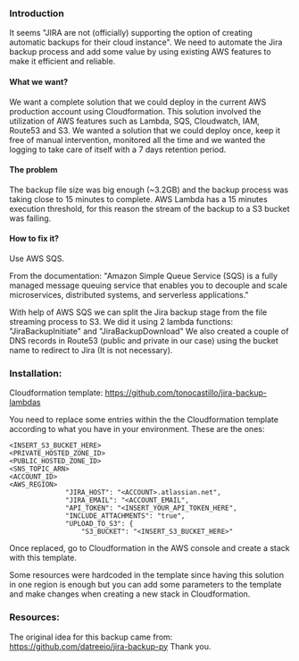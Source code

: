 

### Introduction
It seems "JIRA are not (officially) supporting the option of creating automatic backups for their cloud instance".
We need to automate the Jira backup process and add some value by using existing AWS features to make it efficient and reliable.

#### What we want?
We want a complete solution that we could deploy in the current AWS production account using Cloudformation.
This solution involved the utilization of AWS features such as Lambda, SQS, Cloudwatch, IAM, Route53 and S3.
We wanted a solution that we could deploy once, keep it free of manual intervention, monitored all the time and we wanted the logging to take care of itself with a 7 days retention period.

#### The problem
The backup file size was big enough (~3.2GB) and the backup process was taking close to 15 minutes to complete.
AWS Lambda has a 15 minutes execution threshold, for this reason the stream of the backup to a S3 bucket was failing.

#### How to fix it?
Use AWS SQS.

From the documentation:
"Amazon Simple Queue Service (SQS) is a fully managed message queuing service that enables you to decouple and scale microservices, distributed systems, and serverless applications."

With help of AWS SQS we can split the Jira backup stage from the file streaming process to S3.
We did it using 2 lambda functions: "JiraBackupInitiate" and "JiraBackupDownload"
We also created a couple of DNS records in Route53 (public and private in our case) using the bucket name to redirect to Jira (It is not necessary). 

### Installation:

Cloudformation template:
https://github.com/tonocastillo/jira-backup-lambdas

You need to replace some entries within the the Cloudformation template according to what you have in your environment.
These are the ones:

```
<INSERT_S3_BUCKET_HERE>
<PRIVATE_HOSTED_ZONE_ID>
<PUBLIC_HOSTED_ZONE_ID>
<SNS_TOPIC_ARN>
<ACCOUNT_ID>
<AWS_REGION>
              "JIRA_HOST": "<ACCOUNT>.atlassian.net",
              "JIRA_EMAIL": "<ACCOUNT_EMAIL",
              "API_TOKEN": "<INSERT_YOUR_API_TOKEN_HERE",
              "INCLUDE_ATTACHMENTS": "true",
              "UPLOAD_TO_S3": {
                  "S3_BUCKET": "<INSERT_S3_BUCKET_HERE>"
```
Once replaced, go to Cloudformation in the AWS console and create a stack with this template.

Some resources were hardcoded in the template since having this solution in one region is enough but you can add some parameters to the template and make changes when creating a new stack in Cloudformation.


### Resources:

The original idea for this backup came from:
https://github.com/datreeio/jira-backup-py
Thank you.
